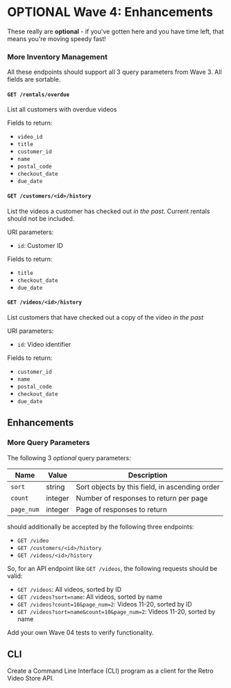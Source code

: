 # OPTIONAL Wave 4: Enhancements

These really are **optional** - if you've gotten here and you have time left, that means you're moving speedy fast!

### More Inventory Management
All these endpoints should support all 3 query parameters from Wave 3. All fields are sortable.

#### `GET /rentals/overdue`
List all customers with overdue videos

Fields to return:
- `video_id`
- `title`
- `customer_id`
- `name`
- `postal_code`
- `checkout_date`
- `due_date`

#### `GET /customers/<id>/history`
List the videos a customer has checked out _in the past_. Current rentals should not be included.                                                                                  

URI parameters:
- `id`: Customer ID

Fields to return:
- `title`
- `checkout_date`
- `due_date`
####  `GET /videos/<id>/history`
List customers that have checked out a copy of the video _in the past_

URI parameters:
- `id`: Video identifier

Fields to return:
- `customer_id`
- `name`
- `postal_code`
- `checkout_date`
- `due_date`


## Enhancements

### More Query Parameters
The following 3 _optional_ query parameters:

| Name          | Value   | Description
|---------------|---------|------------
| `sort`        | string  | Sort objects by this field, in ascending order
| `count`       | integer | Number of responses to return per page
| `page_num`    | integer | Page of responses to return

should additionally be accepted by the following three endpoints:
- `GET /video`
- `GET /customers/<id>/history`
- `GET /videos/<id>/history`

So, for an API endpoint like `GET /videos`, the following requests should be valid:
- `GET /videos`: All videos, sorted by ID
- `GET /videos?sort=name`: All videos, sorted by name
- `GET /videos?count=10&page_num=2`: Videos 11-20, sorted by ID
- `GET /videos?sort=name&count=10&page_num=2`: Videos 11-20, sorted by name

Add your own Wave 04 tests to verify functionality.

## CLI

Create a Command Line Interface (CLI) program as a client for the Retro Video Store API.